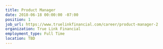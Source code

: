 ```yaml
---
title: Product Manager
date: 2018-06-18 00:00:00 -07:00
position: 1
job_url: https://www.truelinkfinancial.com/career/product-manager-2
organization: True Link Financial
employment_type: Full Time
location: TBD
---
```


